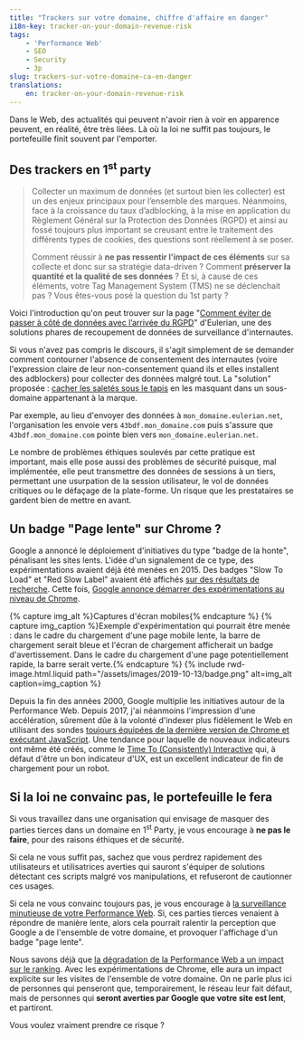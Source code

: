 ```yaml
---
title: "Trackers sur votre domaine, chiffre d'affaire en danger"
i18n-key: tracker-on-your-domain-revenue-risk
tags:
    - 'Performance Web'
    - SEO
    - Security
    - 3p
slug: trackers-sur-votre-domaine-ca-en-danger
translations:
    en: tracker-on-your-domain-revenue-risk
---
```


Dans le Web, des actualités qui peuvent n'avoir rien à voir en apparence
peuvent, en réalité, être très liées. Là où la loi ne suffit pas toujours, le
portefeuille finit souvent par l'emporter.

## Des <span lang="en">trackers</span> en <span lang="en">1<sup>st</sup> party</span>

> Collecter un maximum de données (et surtout bien les collecter) est un des
> enjeux principaux pour l’ensemble des marques. Néanmoins, face à la croissance
> du taux d’adblocking, à la mise en application du Règlement Général sur la
> Protection des Données (RGPD) et ainsi au fossé toujours plus important se
> creusant entre le traitement des différents types de cookies, des questions
> sont réellement à se poser.
>
> Comment réussir à **ne pas ressentir l’impact de ces éléments** sur sa
> collecte et donc sur sa stratégie data-driven ? Comment **préserver la
> quantité et la qualité de ses données** ? Et si, à cause de ces éléments,
> votre Tag Management System (TMS) ne se déclenchait pas ? Vous êtes-vous posé
> la question du 1st party ?

Voici l'introduction qu'on peut trouver sur la page
"[Comment éviter de passer à côté de données avec l’arrivée du RGPD](https://www.eulerian.com/blog/astuces/comment-eviter-perte-donnees-avec-rgpd/)"
d'Eulerian, une des solutions phares de recoupement de données de surveillance
d'internautes.

Si vous n'avez pas compris le discours, il s'agit simplement de se demander
comment contourner l'absence de consentement des internautes (voire l'expression
claire de leur non-consentement quand ils et elles installent des adblockers)
pour collecter des données malgré tout. La "solution" proposée :
[cacher les saletés sous le tapis](https://reflets.info/articles/affreux-sales-et-mechants)
en les masquant dans un sous-domaine appartenant à la marque.

Par exemple, au lieu d'envoyer des données à `mon_domaine.eulerian.net`,
l'organisation les envoie vers `43bdf.mon_domaine.com` puis s'assure que
`43bdf.mon_domaine.com` pointe bien vers `mon_domaine.eulerian.net`.

Le nombre de problèmes éthiques soulevés par cette pratique est important, mais
elle pose aussi des problèmes de sécurité puisque, mal implémentée, elle peut
transmettre des données de sessions à un tiers, permettant une usurpation de la
session utilisateur, le vol de données critiques ou le défaçage de la
plate-forme. Un risque que les prestataires se gardent bien de mettre en avant.

## Un badge "Page lente" sur Chrome ?

Google a annoncé le déploiement d'initiatives du type "badge de la honte",
pénalisant les sites lents. L'idée d'un signalement de ce type, des
expérimentations avaient déjà été menées en 2015. Des badges
"<span lang="en">Slow To Load</span>" et "<span lang="en">Red Slow Label</span>"
avaient été affichés <a href="http://www.redslowlabel.com/" hreflang="en">sur
des résultats de recherche</a>. Cette fois,
<a href="https://blog.chromium.org/2019/11/moving-towards-faster-web.html" hreflang="en">Google
annonce démarrer des expérimentations au niveau de Chrome</a>.

{% capture img_alt %}Captures d'écran mobiles{% endcapture %}
{% capture img_caption %}Exemple d'expérimentation qui pourrait être menée :
dans le cadre du chargement d'une page mobile lente, la barre de chargement
serait bleue et l'écran de chargement afficherait un badge d'avertissement. Dans
le cadre du chargement d'une page potentiellement rapide, la barre serait
verte.{% endcapture %} {% include rwd-image.html.liquid
path="/assets/images/2019-10-13/badge.png"
alt=img_alt
caption=img_caption
%}

Depuis la fin des années 2000, Google multiplie les initiatives autour de la
Performance Web. Depuis 2017, j'ai néanmoins l'impression d'une accélération,
sûrement dûe à la volonté d'indexer plus fidèlement le Web en utilisant des
sondes
<a href="https://webmasters.googleblog.com/2019/05/the-new-evergreen-googlebot.html" hreflang="en">toujours
équipées de la dernière version de Chrome et exécutant JavaScript</a>. Une
tendance pour laquelle de nouveaux indicateurs ont même été créés, comme le
[Time To (Consistently) Interactive](/notes/2019-05-mesurer-interactivite-time-to-interactive/)
qui, à défaut d'être un bon indicateur d'UX, est un excellent indicateur de fin
de chargement pour un robot.

## Si la loi ne convainc pas, le portefeuille le fera

Si vous travaillez dans une organisation qui envisage de masquer des parties
tierces dans un domaine en <span lang="en">1<sup>st</sup> Party</span>, je vous
encourage à **ne pas le faire**, pour des raisons éthiques et de sécurité.

Si cela ne vous suffit pas, sachez que vous perdrez rapidement des utilisateurs
et utilisatrices averties qui sauront s'équiper de solutions détectant ces
scripts malgré vos manipulations, et refuseront de cautionner ces usages.

Si cela ne vous convainc toujours pas, je vous encourage à
[la surveillance minutieuse de votre Performance Web](https://www.dareboost.com/fr/).
Si, ces parties tierces venaient à répondre de manière lente, alors cela
pourrait ralentir la perception que Google a de l'ensemble de votre domaine, et
provoquer l'affichage d'un badge "page lente".

Nous savons déjà que
[la dégradation de la Performance Web a un impact sur le ranking](https://blog.dareboost.com/fr/2018/01/google-speed-update-vitesse-ranking/).
Avec les expérimentations de Chrome, elle aura un impact explicite sur les
visites de l'ensemble de votre domaine. On ne parle plus ici de personnes qui
penseront que, temporairement, le réseau leur fait défaut, mais de personnes qui
**seront averties par Google que votre site est lent**, et partiront.

Vous voulez vraiment prendre ce risque ?
